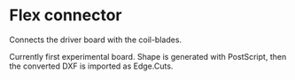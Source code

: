Flex connector
==============

Connects the driver board with the coil-blades.

Currently first experimental board. Shape is generated with
PostScript, then the converted DXF is imported as Edge.Cuts.
